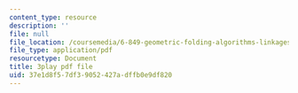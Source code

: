 ```yaml
---
content_type: resource
description: ''
file: null
file_location: /coursemedia/6-849-geometric-folding-algorithms-linkages-origami-polyhedra-fall-2012/37e1d8f57df39052427adffb0e9df820_yvatNaV6Bog.pdf
file_type: application/pdf
resourcetype: Document
title: 3play pdf file
uid: 37e1d8f5-7df3-9052-427a-dffb0e9df820
---
```

